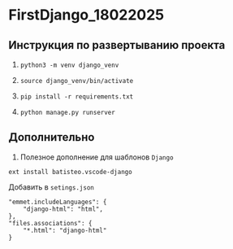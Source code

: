 # FirstDjango_18022025

## Инструкция по развертыванию проекта
1. `python3 -m venv django_venv`

2. `source django_venv/bin/activate`

3. `pip install -r requirements.txt`

4. `python manage.py runserver`

## Дополнительно
1. Полезное дополнение для шаблонов `Django`
```
ext install batisteo.vscode-django
```

Добавить в `setings.json`
```
"emmet.includeLanguages": {
    "django-html": "html",
},
"files.associations": {
    "*.html": "django-html"
}

```